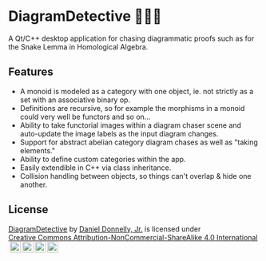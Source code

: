 # DiagramDetective 🕵🏾‍♀️

A Qt/C++ desktop application for chasing diagrammatic proofs such as for the Snake Lemma in Homological Algebra.

## Features
+ A monoid is modeled as a category with one object, ie. not strictly as a set with an associative binary op.
+ Definitions are recursive, so for example the morphisms in a monoid could very well be functors and so on...
+ Ability to take functorial images within a diagram chaser scene and auto-update the image labels as the input diagram changes.
+ Support for abstract abelian category diagram chases as well as "taking elements."
+ Ability to define custom categories within the app.
+ Easily extendible in C++ via class inheritance.
+ Collision handling between objects, so things can't overlap & hide one another.


## License
<p xmlns:cc="http://creativecommons.org/ns#" xmlns:dct="http://purl.org/dc/terms/"><a property="dct:title" rel="cc:attributionURL" href="https://github.com/FruitfulApproach/DiagramDetective">DiagramDetective</a> by <a rel="cc:attributionURL dct:creator" property="cc:attributionName" href="https://www.linkedin.com/in/daniel-donnelly-3b573231b/">Daniel Donnelly, Jr.</a> is licensed under <a href="https://creativecommons.org/licenses/by-nc-sa/4.0/?ref=chooser-v1" target="_blank" rel="license noopener noreferrer" style="display:inline-block;">Creative Commons Attribution-NonCommercial-ShareAlike 4.0 International<img style="height:22px!important;margin-left:3px;vertical-align:text-bottom;" src="https://mirrors.creativecommons.org/presskit/icons/cc.svg?ref=chooser-v1" alt=""><img style="height:22px!important;margin-left:3px;vertical-align:text-bottom;" src="https://mirrors.creativecommons.org/presskit/icons/by.svg?ref=chooser-v1" alt=""><img style="height:22px!important;margin-left:3px;vertical-align:text-bottom;" src="https://mirrors.creativecommons.org/presskit/icons/nc.svg?ref=chooser-v1" alt=""><img style="height:22px!important;margin-left:3px;vertical-align:text-bottom;" src="https://mirrors.creativecommons.org/presskit/icons/sa.svg?ref=chooser-v1" alt=""></a></p>
